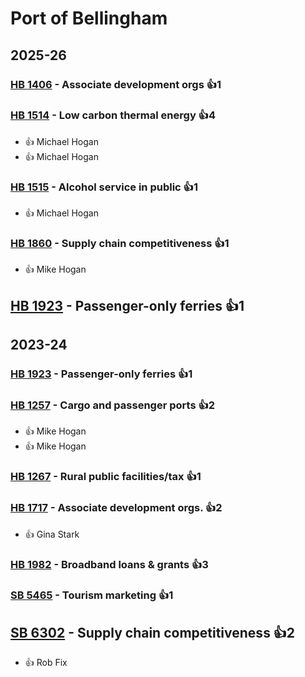 # Port of Bellingham
## 2025-26

### [HB 1406](/bill/2025-26/hb/1406/) - Associate development orgs 👍1  

### [HB 1514](/bill/2025-26/hb/1514/) - Low carbon thermal energy 👍4  
* 👍 Michael Hogan
* 👍 Michael Hogan

### [HB 1515](/bill/2025-26/hb/1515/) - Alcohol service in public 👍1  
* 👍 Michael Hogan

### [HB 1860](/bill/2025-26/hb/1860/) - Supply chain competitiveness 👍1  
* 👍 Mike Hogan

## [HB 1923](/bill/2025-26/hb/1923/) - Passenger-only ferries 👍1  

## 2023-24

### [HB 1923](/bill/2023-24/hb/1923/) - Passenger-only ferries 👍1  

### [HB 1257](/bill/2023-24/hb/1257/) - Cargo and passenger ports 👍2  
* 👍 Mike Hogan
* 👍 Mike Hogan

### [HB 1267](/bill/2023-24/hb/1267/) - Rural public facilities/tax 👍1  

### [HB 1717](/bill/2023-24/hb/1717/) - Associate development orgs. 👍2  
* 👍 Gina Stark

### [HB 1982](/bill/2023-24/hb/1982/) - Broadband loans & grants 👍3  

### [SB 5465](/bill/2023-24/sb/5465/) - Tourism marketing 👍1  

## [SB 6302](/bill/2023-24/sb/6302/) - Supply chain competitiveness 👍2  
* 👍 Rob Fix
